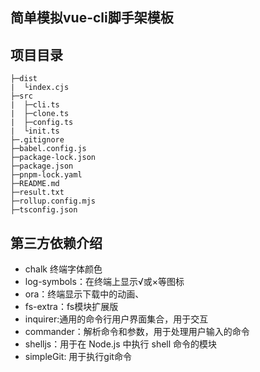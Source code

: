 ## 简单模拟vue-cli脚手架模板

## 项目目录
```
├─dist
|  └index.cjs
├─src
|  ├─cli.ts
|  ├─clone.ts
|  ├─config.ts
|  └init.ts
├─.gitignore
├─babel.config.js
├─package-lock.json
├─package.json
├─pnpm-lock.yaml
├─README.md
├─result.txt
├─rollup.config.mjs
├─tsconfig.json
```

## 第三方依赖介绍
- chalk 终端字体颜色
- log-symbols：在终端上显示√或×等图标
- ora：终端显示下载中的动画、
- fs-extra：fs模块扩展版
- inquirer:通用的命令行用户界面集合，用于交互
- commander：解析命令和参数，用于处理用户输入的命令
- shelljs：用于在 Node.js 中执行 shell 命令的模块
- simpleGit: 用于执行git命令



